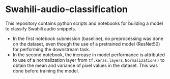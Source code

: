 # Swahili-audio-classification
This repository contains python scripts and notebooks for building a model to classify Swahili audio snippets.
- In the first notebook submission (baseline), no preprocessing was done on the dataset, even though the use of a pretrained model (ResNet50) for performing the downstream task.
- In the second notebook, the increase in model performance is attributed to use of a normalization layer from `tf.keras.layers.Normalization()` to obtain the mean and variance of pixel values in the dataset. This was done before training the model.
